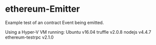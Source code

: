 # ethereum-Emitter

Example test of an contract Event being emitted.

Using a Hyper-V VM running:
        Ubuntu v16.04
        truffle v2.0.8
        nodejs v4.4.7
        ethereum-testrpc v2.1.0
